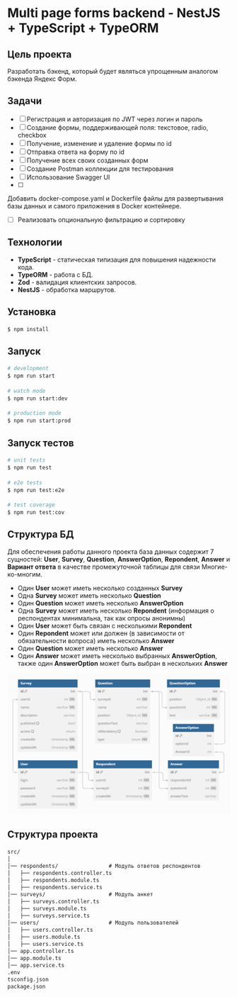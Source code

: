 # Multi page forms backend - NestJS + TypeScript + TypeORM

## Цель проекта

Разработать бэкенд, который будет являться упрощенным аналогом бэкенда Яндекс Форм.

## Задачи

- [ ] Регистрация и авторизация по JWT через логин и пароль
- [ ] Cоздание формы, поддерживающей поля: текстовое, radio, checkbox
- [ ] Получение, изменение и удаление формы по id
- [ ] Отправка ответа на форму по id
- [ ] Получение всех своих созданных форм
- [ ] Создание Postman коллекции для тестирования
- [ ] Использование Swagger UI
- [ ] 
Добавить docker-compose.yaml и Dockerfile файлы для развертывания базы данных и самого приложения в Docker контейнере.
- [ ] Реализовать опциональную фильтрацию и сортировку

## Технологии

- **TypeScript** - статическая типизация для повышения надежности кода.
- **TypeORM** - работа с БД.
- **Zod** - валидация клиентских запросов.
- **NestJS** - обработка маршрутов.

## Установка

```bash
$ npm install
```

## Запуск

```bash
# development
$ npm run start

# watch mode
$ npm run start:dev

# production mode
$ npm run start:prod
```

## Запуск тестов

```bash
# unit tests
$ npm run test

# e2e tests
$ npm run test:e2e

# test coverage
$ npm run test:cov
```

## Структура БД

Для обеспечения работы данного проекта база данных содержит 7 сущностей: **User**, **Survey**, **Question**, **AnswerOption**, **Repondent**, **Answer** и **Вариант ответа** в качестве промежуточной таблицы для связи Многие-ко-многим.
  - Один **User** может иметь несколько созданных **Survey**
  - Одна **Survey** может иметь несколько **Question**
  - Один **Question** может иметь несколько **AnswerOption**
  - Одна **Survey** может иметь несколько **Repondent** (информация о респондентах минимальна, так как опросы анонимны)
  - Один **User** может быть связан с несколькими **Repondent**
  - Один **Repondent** может или должен (в зависимости от обязательности вопроса) иметь несколько **Answer**
  - Один **Question** может иметь несколько **Answer**
  - Один **Answer** может иметь несколько выбранных **AnswerOption**, также один **AnswerOption** может быть выбран в нескольких **Answer**

![модель базы данных](db.schema.png)

## Структура проекта

```
src/
│
│── respondents/                # Модуль ответов респондентов
│   ├── respondents.controller.ts
│   ├── respondents.module.ts
│   ├── respondents.service.ts
│── surveys/                    # Модуль анкет
│   ├── surveys.controller.ts
│   ├── surveys.module.ts
│   ├── surveys.service.ts
│── users/                      # Модуль пользователей
│   ├── users.controller.ts
│   ├── users.module.ts
│   ├── users.service.ts
│── app.controller.ts
│── app.module.ts
│── app.service.ts
.env
tsconfig.json
package.json
```